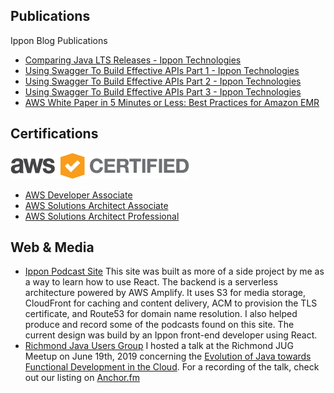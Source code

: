 ## Publications
Ippon Blog Publications
- [Comparing Java LTS Releases - Ippon Technologies](https://blog.ippon.tech/comparing-java-lts-releases/)
- [Using Swagger To Build Effective APIs Part 1 - Ippon Technologies](https://blog.ippon.tech/using-swagger-to-build-effective-apis-pt1)
- [Using Swagger To Build Effective APIs Part 2 - Ippon Technologies](https://blog.ippon.tech/using-swagger-to-build-effective-apis-pt2)
- [Using Swagger To Build Effective APIs Part 3 - Ippon Technologies](https://blog.ippon.tech/using-swagger-to-build-effective-apis)
- [AWS White Paper in 5 Minutes or Less: Best Practices for Amazon EMR](https://blog.ippon.tech/aws-white-paper-in-5-minutes-or-less-best-practices-for-amazon-emr/)

## Certifications
![](AWS_Certified_Logo_294x230_Color.png)
- [AWS Developer Associate](https://www.certmetrics.com/amazon/public/badge.aspx?i=1&t=c&d=2019-01-31&ci=AWS00666114)
- [AWS Solutions Architect Associate](https://www.certmetrics.com/amazon/public/badge.aspx?i=2&t=c&d=2018-12-11&ci=AWS00666114)
- [AWS Solutions Architect Professional](https://www.certmetrics.com/amazon/public/badge.aspx?i=4&t=c&d=2019-04-16&ci=AWS00666114)

## Web & Media
- [Ippon Podcast Site](https://podcast.ipponway.com/)
  This site was built as more of a side project by me as a way to learn how to use React.  The backend is a serverless architecture powered by AWS Amplify.  It uses S3 for media storage, CloudFront for caching and content delivery, ACM to provision the TLS certificate, and Route53 for domain name resolution.  I also helped produce and record some of the podcasts found on this site.  The current design was build by an Ippon front-end developer using React.
- [Richmond Java Users Group](https://www.meetup.com/Richmond-Java-Users-Group/)
  I hosted a talk at the Richmond JUG Meetup on June 19th, 2019 concerning the [Evolution of Java towards Functional Development in the Cloud](https://www.meetup.com/Richmond-Java-Users-Group/events/261872467/).  For a recording of the talk, check out our listing on [Anchor.fm](https://anchor.fm/ippon-technologies/episodes/The-Consolidation-of-Functional-Development-e4d4ks)
